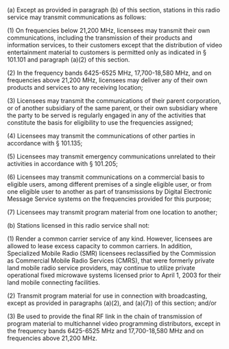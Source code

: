 (a) Except as provided in paragraph (b) of this section, stations in this radio service may transmit communications as follows:

(1) On frequencies below 21,200 MHz, licensees may transmit their own communications, including the transmission of their products and information services, to their customers except that the distribution of video entertainment material to customers is permitted only as indicated in § 101.101 and paragraph (a)(2) of this section.
                                    

(2) In the frequency bands 6425-6525 MHz, 17,700-18,580 MHz, and on frequencies above 21,200 MHz, licensees may deliver any of their own products and services to any receiving location;

(3) Licensees may transmit the communications of their parent corporation, or of another subsidiary of the same parent, or their own subsidiary where the party to be served is regularly engaged in any of the activities that constitute the basis for eligibility to use the frequencies assigned;

(4) Licensees may transmit the communications of other parties in accordance with § 101.135;

(5) Licensees may transmit emergency communications unrelated to their activities in accordance with § 101.205;

(6) Licensees may transmit communications on a commercial basis to eligible users, among different premises of a single eligible user, or from one eligible user to another as part of transmissions by Digital Electronic Message Service systems on the frequencies provided for this purpose;

(7) Licensees may transmit program material from one location to another;

(b) Stations licensed in this radio service shall not:

(1) Render a common carrier service of any kind. However, licensees are allowed to lease excess capacity to common carriers. In addition, Specialized Mobile Radio (SMR) licensees reclassified by the Commission as Commercial Mobile Radio Services (CMRS), that were formerly private land mobile radio service providers, may continue to utilize private operational fixed microwave systems licensed prior to April 1, 2003 for their land mobile connecting facilities.

(2) Transmit program material for use in connection with broadcasting, except as provided in paragraphs (a)(2), and (a)(7)) of this section; and/or

(3) Be used to provide the final RF link in the chain of transmission of program material to multichannel video programming distributors, except in the frequency bands 6425-6525 MHz and 17,700-18,580 MHz and on frequencies above 21,200 MHz.

